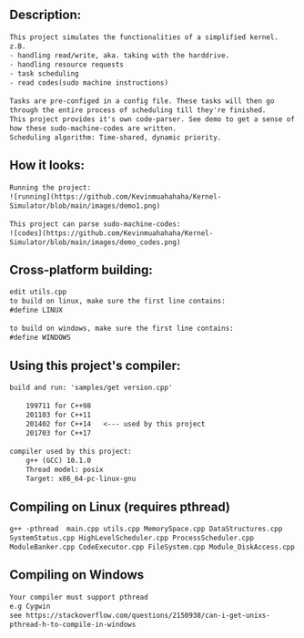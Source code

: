 ## Description:
	This project simulates the functionalities of a simplified kernel.
	z.B. 
	- handling read/write, aka. taking with the harddrive.
	- handling resource requests
	- task scheduling
	- read codes(sudo machine instructions)
	
	Tasks are pre-configed in a config file. These tasks will then go through the entire process of scheduling till they're finished.
	This project provides it's own code-parser. See demo to get a sense of how these sudo-machine-codes are written.
	Scheduling algorithm: Time-shared, dynamic priority.

## How it looks:
	Running the project:
	![running](https://github.com/Kevinmuahahaha/Kernel-Simulator/blob/main/images/demo1.png)
	
	This project can parse sudo-machine-codes:
	![codes](https://github.com/Kevinmuahahaha/Kernel-Simulator/blob/main/images/demo_codes.png)


## Cross-platform building:
	edit utils.cpp
	to build on linux, make sure the first line contains:
	#define LINUX

	to build on windows, make sure the first line contains:
	#define WINDOWS


## Using this project's compiler:
	build and run: 'samples/get version.cpp'
	
		199711 for C++98
		201103 for C++11
		201402 for C++14   <--- used by this project
		201703 for C++17

	compiler used by this project:
		g++ (GCC) 10.1.0
		Thread model: posix
		Target: x86_64-pc-linux-gnu


## Compiling on Linux (requires pthread)
	g++ -pthread  main.cpp utils.cpp MemorySpace.cpp DataStructures.cpp  SystemStatus.cpp HighLevelScheduler.cpp ProcessScheduler.cpp ModuleBanker.cpp CodeExecutor.cpp FileSystem.cpp Module_DiskAccess.cpp

## Compiling on Windows
	Your compiler must support pthread
	e.g Cygwin
	see https://stackoverflow.com/questions/2150938/can-i-get-unixs-pthread-h-to-compile-in-windows


